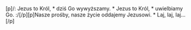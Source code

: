 [p]/: Jezus to Król, * dziś Go wywyższamy. * Jezus to Król, * uwielbiamy Go. :/[/p][p]Nasze prośby, nasze życie oddajemy Jezusowi. * Laj, laj, laj...[/p]